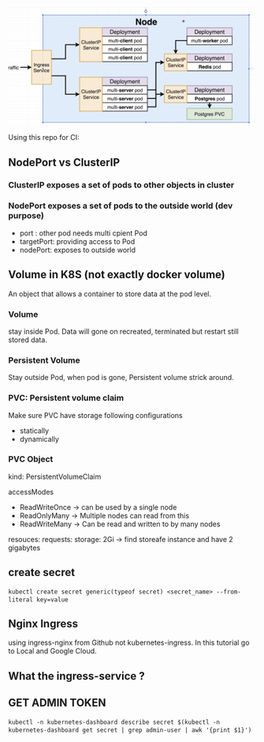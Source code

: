![](./overview.png)

Using this repo for CI: 


## NodePort vs ClusterIP

### ClusterIP exposes a set of pods to other objects in cluster

### NodePort exposes a set of pods to the outside world (dev purpose)
- port : other pod needs multi cpient Pod
- targetPort: providing access to Pod
- nodePort: exposes to outside world


## Volume in K8S (not exactly docker volume)
An object that allows a container to store data at the pod level.

### Volume
stay inside Pod.
Data will gone on recreated, terminated but restart still stored data.
 
### Persistent Volume
Stay outside Pod, when pod is gone, Persistent volume strick around.

### PVC: Persistent volume claim
Make sure PVC have storage following configurations
- statically
- dynamically

### PVC Object
kind: PersistentVolumeClaim

accessModes
 - ReadWriteOnce -> can be used by a single node
 - ReadOnlyMany -> Multiple nodes can read from this
 - ReadWriteMany -> Can be read and written to by many nodes

resouces: requests: storage: 2Gi -> find storeafe instance and have 2 gigabytes
    

## create secret 
```
kubectl create secret generic(typeof secret) <secret_name> --from-literal key=value
```

## Nginx Ingress
using ingress-nginx from Github not kubernetes-ingress.
In this tutorial go to Local and Google Cloud.

## What the ingress-service ?



## GET ADMIN TOKEN
```
kubectl -n kubernetes-dashboard describe secret $(kubectl -n kubernetes-dashboard get secret | grep admin-user | awk '{print $1}')

```